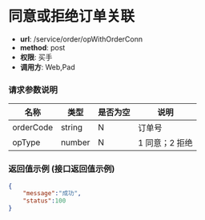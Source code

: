 同意或拒绝订单关联
=======

- **url**: /service/order/opWithOrderConn
- **method**: post
- **权限**: 买手
- **调用方**: Web,Pad

### 请求参数说明

|    名称   |  类型  | 是否为空 |      说明      |
|-----------|--------|----------|----------------|
| orderCode | string | N        | 订单号         |
| opType    | number | N        | 1 同意；2 拒绝 |

### 返回值示例 (接口返回值示例)

```json
{
	"message":"成功",
	"status":100
}
```